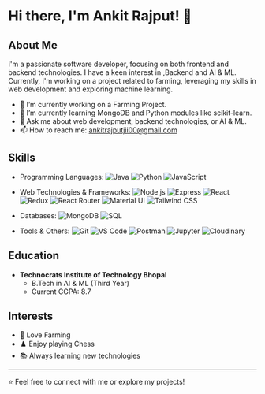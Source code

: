 # Hi there, I'm Ankit Rajput! 👋

## About Me
I'm a passionate software developer, focusing on both frontend and backend technologies. I have a keen interest in  ,Backend and AI & ML. Currently, I'm working on a project related to farming, leveraging my skills in web development and exploring machine learning.

- 🔭 I’m currently working on a Farming Project.
- 🌱 I’m currently learning MongoDB and Python modules like scikit-learn.
- 💬 Ask me about web development, backend technologies, or AI & ML.
- 📫 How to reach me: [ankitrajputjii00@gmail.com](mailto:ankitrajputjii00@gmail.com)

## Skills
- Programming Languages: 
  ![Java](https://img.shields.io/badge/-Java-orange?style=flat-square&logo=java)
  ![Python](https://img.shields.io/badge/-Python-blue?style=flat-square&logo=python)
  ![JavaScript](https://img.shields.io/badge/-JavaScript-yellow?style=flat-square&logo=javascript)
  
- Web Technologies & Frameworks: 
  ![Node.js](https://img.shields.io/badge/-Node.js-green?style=flat-square&logo=node.js)
  ![Express](https://img.shields.io/badge/-Express-black?style=flat-square&logo=express)
  ![React](https://img.shields.io/badge/-React-blue?style=flat-square&logo=react)
  ![Redux](https://img.shields.io/badge/-Redux-purple?style=flat-square&logo=redux)
  ![React Router](https://img.shields.io/badge/-React_Router-orange?style=flat-square&logo=react-router)
  ![Material UI](https://img.shields.io/badge/-Material_UI-blue?style=flat-square&logo=material-ui)
  ![Tailwind CSS](https://img.shields.io/badge/-Tailwind_CSS-lightblue?style=flat-square&logo=tailwindcss)
  
- Databases: 
  ![MongoDB](https://img.shields.io/badge/-MongoDB-green?style=flat-square&logo=mongodb)
  ![SQL](https://img.shields.io/badge/-SQL-blue?style=flat-square&logo=postgresql)
  
- Tools & Others: 
  ![Git](https://img.shields.io/badge/-Git-black?style=flat-square&logo=git)
  ![VS Code](https://img.shields.io/badge/-VS_Code-blue?style=flat-square&logo=visual-studio-code)
  ![Postman](https://img.shields.io/badge/-Postman-orange?style=flat-square&logo=postman)
  ![Jupyter](https://img.shields.io/badge/-Jupyter-lightgrey?style=flat-square&logo=jupyter)
  ![Cloudinary](https://img.shields.io/badge/-Cloudinary-blueviolet?style=flat-square&logo=cloudinary)

## Education
- **Technocrats Institute of Technology Bhopal**
  - B.Tech in AI & ML (Third Year)
  - Current CGPA: 8.7

## Interests
- 🌱 Love Farming
- ♟️ Enjoy playing Chess
- 📚 Always learning new technologies

---

⭐️ Feel free to connect with me or explore my projects!
